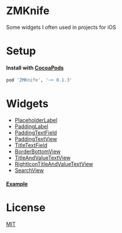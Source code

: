 # ZMKnife
Some widgets I often used in projects for iOS

# Setup

#### Install with [CocoaPods](http://cocoapods.org/)

```ruby
pod 'ZMKnife', '~> 0.1.3'
```

# Widgets

* [PlaceholderLabel](Source/PlaceholderLabel.swift)
* [PaddingLabel](Source/PaddingLabel.swift)
* [PaddingTextField](Source/PaddingTextField.swift)
* [PaddingTextView](Source/PaddingTextView.swift)
* [TitleTextField](Source/TitleTextField.swift)
* [BorderBottomView](Source/BorderBottomView.swift)
* [TitleAndValueTextView](Source/TitleAndValueTextView.swift)
* [RightIconTitleAndValueTextView](Source/RightIconTitleAndValueTextView.swift)
* [SearchView](Source/SearchView.swift)

#### [Example](Example/Example/ViewController.swift)

# License

[MIT](LICENSE)